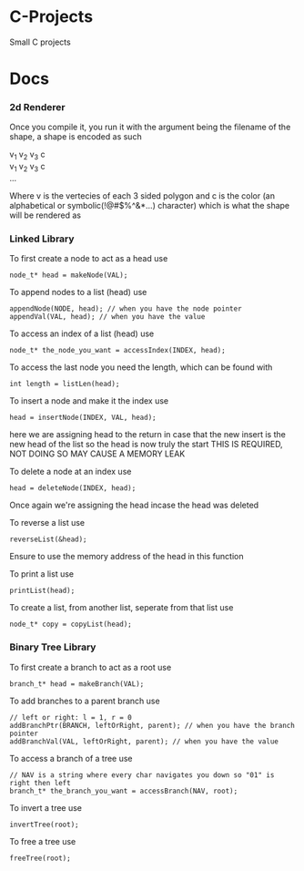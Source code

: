# C-Projects
Small C projects

# Docs
<h3>2d Renderer</h3>
Once you compile it, you run it with the argument being the filename of the shape, a shape is encoded as such

v<sub>1</sub> v<sub>2</sub> v<sub>3</sub> c<br>
v<sub>1</sub> v<sub>2</sub> v<sub>3</sub> c<br>...


Where v is the vertecies of each 3 sided polygon and c is the color (an alphabetical or symbolic(!@#$%^&*...) character) which is what the shape will be rendered as

<h3>Linked Library</h3>
To first create a node to act as a head use

    node_t* head = makeNode(VAL);
To append nodes to a list (head) use

    appendNode(NODE, head); // when you have the node pointer
    appendVal(VAL, head); // when you have the value
To access an index of a list (head) use

    node_t* the_node_you_want = accessIndex(INDEX, head);
To access the last node you need the length, which can be found with

    int length = listLen(head);
To insert a node and make it the index use

    head = insertNode(INDEX, VAL, head);
here we are assigning head to the return in case that the new insert is the new head of the list so the head is now truly the start THIS IS REQUIRED, NOT DOING SO MAY CAUSE A MEMORY LEAK

To delete a node at an index use

    head = deleteNode(INDEX, head);
Once again we're assigning the head incase the head was deleted

To reverse a list use

    reverseList(&head);
Ensure to use the memory address of the head in this function

To print a list use

    printList(head);

To create a list, from another list, seperate from that list use

    node_t* copy = copyList(head);

<h3>Binary Tree Library</h3>
To first create a branch to act as a root use

    branch_t* head = makeBranch(VAL);
To add branches to a parent branch use

    // left or right: l = 1, r = 0
    addBranchPtr(BRANCH, leftOrRight, parent); // when you have the branch pointer
    addBranchVal(VAL, leftOrRight, parent); // when you have the value
To access a branch of a tree use

    // NAV is a string where every char navigates you down so "01" is right then left
    branch_t* the_branch_you_want = accessBranch(NAV, root);
To invert a tree use

    invertTree(root);
To free a tree use

    freeTree(root);

